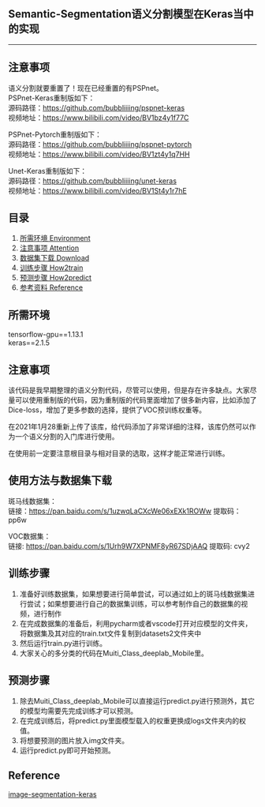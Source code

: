 ## Semantic-Segmentation语义分割模型在Keras当中的实现
---

## 注意事项
语义分割就要重置了！现在已经重置的有PSPnet。     
PSPnet-Keras重制版如下：    
源码路径：https://github.com/bubbliiiing/pspnet-keras    
视频地址：https://www.bilibili.com/video/BV1bz4y1f77C 

PSPnet-Pytorch重制版如下：    
源码路径：https://github.com/bubbliiiing/pspnet-pytorch     
视频地址：https://www.bilibili.com/video/BV1zt4y1q7HH     

Unet-Keras重制版如下：  
源码路径：https://github.com/bubbliiiing/unet-keras    
视频地址：https://www.bilibili.com/video/BV1St4y1r7hE      


## 目录
1. [所需环境 Environment](#所需环境)
2. [注意事项 Attention](#注意事项)
3. [数据集下载 Download](#数据集下载)
4. [训练步骤 How2train](#训练步骤)
5. [预测步骤 How2predict](#预测步骤)
6. [参考资料 Reference](#Reference)

## 所需环境
tensorflow-gpu==1.13.1  
keras==2.1.5  

## 注意事项
该代码是我早期整理的语义分割代码，尽管可以使用，但是存在许多缺点。大家尽量可以使用重制版的代码，因为重制版的代码里面增加了很多新内容，比如添加了Dice-loss，增加了更多参数的选择，提供了VOC预训练权重等。  

在2021年1月28重新上传了该库，给代码添加了非常详细的注释，该库仍然可以作为一个语义分割的入门库进行使用。   

在使用前一定要注意根目录与相对目录的选取，这样才能正常进行训练。

## 使用方法与数据集下载
斑马线数据集：  
链接：https://pan.baidu.com/s/1uzwqLaCXcWe06xEXk1ROWw 提取码：pp6w   

VOC数据集：  
链接: https://pan.baidu.com/s/1Urh9W7XPNMF8yR67SDjAAQ 提取码: cvy2

## 训练步骤
1. 准备好训练数据集，如果想要进行简单尝试，可以通过如上的斑马线数据集进行尝试；如果想要进行自己的数据集训练，可以参考制作自己的数据集的视频，进行制作
2. 在完成数据集的准备后，利用pycharm或者vscode打开对应模型的文件夹，将数据集及其对应的train.txt文件复制到datasets2文件夹中
3. 然后运行train.py进行训练。   
4. 大家关心的多分类的代码在Muiti_Class_deeplab_Mobile里。

## 预测步骤
1. 除去Muiti_Class_deeplab_Mobile可以直接运行predict.py进行预测外，其它的模型均需要先完成训练才可以预测。
2. 在完成训练后，将predict.py里面模型载入的权重更换成logs文件夹内的权值。
3. 将想要预测的图片放入img文件夹。
4. 运行predict.py即可开始预测。

## Reference
[image-segmentation-keras](https://github.com/divamgupta/image-segmentation-keras)  
